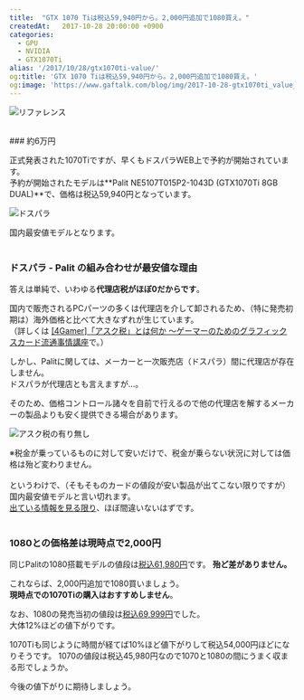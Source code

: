 ```yaml
---
title:  "GTX 1070 Tiは税込59,940円から。2,000円追加で1080買え。"
createdAt:   2017-10-28 20:00:00 +0900
categories: 
  - GPU
  - NVIDIA
  - GTX1070Ti
alias: '/2017/10/28/gtx1070ti-value/'
og:title: 'GTX 1070 Tiは税込59,940円から。2,000円追加で1080買え。'
og:image: 'https://www.gaftalk.com/blog/img/2017-10-28-gtx1070ti_value_ref.png'
---
```

![リファレンス](./2017-10-28-gtx1070ti_value_ref.png)

<br>
### 約6万円

正式発表された1070Tiですが、早くもドスパラWEB上で予約が開始されています。  
予約が開始されたモデルは**Palit NE5107T015P2-1043D (GTX1070Ti 8GB DUAL)**で、価格は税込59,940円となっています。

![ドスパラ](./2017-10-28-gtx1070ti_value.png)

国内最安値モデルとなります。
<br><br>
### ドスパラ - Palit の組み合わせが最安値な理由
答えは単純で、いわゆる**代理店税がほぼ0だからです**。

国内で販売されるPCパーツの多くは代理店を介して卸されるため、（特に発売初期は）海外価格と比べて大きなずれが生じています。  
（詳しくは [[4Gamer]「アスク税」とは何か ～ゲーマーのためのグラフィックスカード流通事情講座](http://www.4gamer.net/games/999/G999902/20151114005/)で。）

しかし、Palitに関しては、メーカーと一次販売店（ドスパラ）間に代理店が存在しません。  
ドスパラが代理店とも言えますが…。

そのため、価格コントロール諸々を自前で行えるので他の代理店を解するメーカーの製品よりも安く提供できる場合があります。

![アスク税の有り無し](./2017-10-28-gtx1070ti_value_ask.png)

※税金が乗っているものに対して安いだけで、税金が乗らない状況に対しては価格は殆ど変わりません。
<br><br>
というわけで、（そもそものカードの値段が安い製品が出てこない限りですが）国内最安値モデルと言い切れます。  
[出ている情報を見る限り](https://pc.watch.impress.co.jp/docs/news/1088341.html)、ほぼ間違いないはずです。
<br><br>
### 1080との価格差は現時点で2,000円

同じPalitの1080搭載モデルの値段は[税込61,980円](http://www.dospara.co.jp/5shopping/detail_parts.php?bg=1&br=31&sbr=213&ic=443869&mkr=221&lf=0)です。
**殆ど差がありません。**

これならば、2,000円追加で1080買いましょう。  
**現時点での1070Tiの購入はおすすめしません**。

なお、1080の発売当初の値段は[税込69,999円](http://kakaku.com/item/K0000943627/pricehistory/)でした。  
大体12%ほどの値下がりです。

1070Tiも同じように時間が経てば10%ほど値下がりして税込54,000円ほどになりそうです。
1070の値段は税込45,980円なので1070と1080の間にうまく収まる形でしょうか。

今後の値下がりに期待しましょう。


